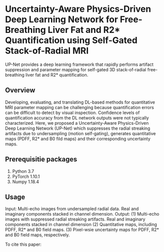 # Uncertainty-Aware Physics-Driven Deep Learning Network for Free-Breathing Liver Fat and R2* Quantification using Self-Gated Stack-of-Radial MRI

UP-Net provides a deep learning framework that rapidly performs artifact suppression and parameter mapping for self-gated 3D stack-of-radial free-breathing liver fat and R2* quantification.

## Overview
Developing, evaluating, and translating DL-based methods for quantitative MRI parameter mapping can be challenging because quantification errors can be difficult to detect by visual inspection. Confidence levels of quantification accuracy from the DL network outputs were not typically characterized. Here, we proposed a Uncertainty-Aware Physics-Driven Deep Learning Network (UP-Net) which suppresses the radial streaking artifacts due to undersampling (motion self-gating), generates quantitative maps (PDFF, R2* and B0 fild maps) and their corresponding uncertainty maps. 

## Prerequisitie packages
1. Python 3.7
2. PyTorch 1.10.1
3. Numpy 1.18.4

## Usage
Input: 
    Multi-echo images from undersampled radial data. Real and imaginary components stacked in channel dimension.
Output: 
    (1) Multi-echo images with suppressed radial streaking artifacts. Real and imaginary components stacked in channel dimension
    (2) Quantitative maps, including PDFF, R2* and B0 field maps.
    (3) Pixel-wsie uncertainty maps for PDFF, R2* and B0 field maps, respectively.

To cite this paper:
